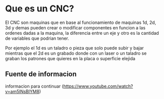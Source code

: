 # Que es un CNC?

El CNC son maquinas que en base al funcionamiento de maquinas 1d, 2d, 3d y demas pueden crear o modificar componentes en funcion a las ordenes dadas a la maquina, la diferencia entre un eje y otro es la cantidad de variables que podrian tener.

Por ejemplo el 1d es un taladro o pieza que solo puede subir y bajar mientras que el 2d es un grabado donde con un laser o un taladro se graban los patrones que quieres en la placa o superficie elejida


























## Fuente de informacion

informacion para continuar (https://www.youtube.com/watch?v=am5lNsBlYM8)
